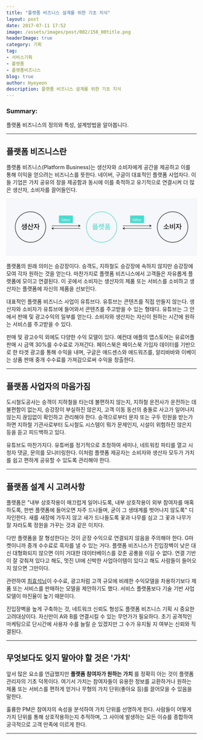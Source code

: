 ```yaml
---
title: "플랫폼 비즈니스 설계를 위한 기초 지식"
layout: post
date: 2017-07-11 17:52
image: /assets/images/post/002/158_00title.png
headerImage: true
category: 기획
tag:
- 서비스기획
- 플랫폼
- 플랫폼비즈니스
blog: true
author: Hyeyeon
description: 플랫폼 비즈니스 설계를 위한 기초 지식
---
```


### Summary:

플랫폼 비즈니스의 정의와 특성, 설계방법을 알아봅니다.

---

## 플랫폼 비즈니스란

플랫폼 비즈니스(Platform Business)는 생산자와 소비자에게 공간을 제공하고 이를 통해 이익을 얻으려는 비즈니스를 뜻한다. 네이버, 구글이 대표적인 플랫폼 사업자다. 이들 기업은 가치 공유의 장을 제공함과 동시에 이를 축적하고 유기적으로 연결시켜 더 많은 생산자, 소비자를 끌어들인다.

![pic1](/assets/images/post/002/158_01.png)

플랫폼의 원래 의미는 승강장이다. 승객도, 지하철도 승강장에 속하지 않지만 승강장에 모여 각자 원하는 것을 얻는다. 마찬가지로 플랫폼 비즈니스에서 고객들은 자유롭게 플랫폼에 모이고 연결된다. 이 곳에서 소비자는 생산자의 제품 또는 서비스를 소비하고 생산자는 플랫폼에 자신의 제품을 선보인다.

대표적인 플랫폼 비즈니스 사업이 유튜브다. 유튜브는 콘텐츠를 직접 만들지 않는다. 생산자와 소비자가 유튜브에 들어와서 콘텐츠를 주고받을 수 있는 형태다. 유튜브는 그 안에서 판매 및 광고수익의 일부를 얻는다. 소비자와 생산자는 자신이 원하는 시간에 원하는 서비스를 주고받을 수 있다.

판매 및 광고수익 외에도 다양한 수익 모델이 있다. 예컨대 애플의 앱스토어는 유료어플 판매 시 금액 30%를 수수료로 가져간다. 페이스북은 페이스북 가입자 데이터를 기반으로 한 타겟 광고를 통해 수익을 내며, 구글은 애드센스와 애드워즈를, 알리바바와 이베이는 상품 판매 중개 수수료를 가져감으로써 수익을 창출한다.

---

## 플랫폼 사업자의 마음가짐

도시철도공사는 승객이 지하철을 타는데 불편하지 않는지, 지하철 운전사가 운전하는 데 불편함이 없는지, 승강장이 부실하진 않은지, 고객 이동 동선의 충돌로 사고가 일어나지 않는지 끊임없이 확인하고 관리해야 한다. 승객으로부터 문자 또는 구두 민원을 받는가 하면 지하철 기관사로부터 도시철도 시스템이 뭐가 문제인지, 시설이 위험하진 않은지 등을 듣고 피드백하고 있다.

유튜브도 마찬가지다. 유튜버를 정기적으로 초청하여 세미나, 네트워킹 파티를 열고 시청자 댓글, 문의를 모니터링한다. 이처럼 플랫폼 제공자는 소비자와 생산자 모두가 가치를 쉽고 편하게 공유할 수 있도록 관리해야 한다.

---

## 플랫폼 설계 시 고려사항

플랫폼은 "내부 상호작용이 매끄럽게 일어나도록, 내부 상호작용이 외부 참여자를 매혹하도록, 한번 플랫폼에 들어오면 자주 드나들며, 굳이 그 생태계를 벗어나지 않도록" 디자인한다. 새를 새장에 가두지 않고 새가 드나들도록 꽃과 나무를 심고 그 꽃과 나무가 잘 자라도록 정원을 가꾸는 것과 같은 이치다.

다만 플랫폼을 잘 형성한다는 것이 곧장 수익으로 연결되지 않음을 주의해야 한다. G마켓이니까 중개 수수료로 흑자를 낼 수 있는 거다. 플랫폼 비즈니스가 진입장벽이 낮은 대신 대형화되지 않으면 이미 거대한 데이터베이스를 갖춘 공룡을 이길 수 없다. 연결 기반이 잘 갖춰져 있다고 해도, 멋진 UI에 신박한 사업아이템이 있다고 해도 사람들이 들어오지 않으면 그만이다.

관련하여 [최효석님](https://brunch.co.kr/@choihs0228/55)이 수수료, 광고처럼 고객 규모에 비례한 수익모델을 차용하기보다 제품 또는 서비스를 판매하는 모델을 제안하기도 했다. 서비스 플랫폼보다 기술 기반 사업모델이 마진율이 높기 때문이다.

진입장벽을 높게 구축하는 것, 네트워크 신뢰도 형성도 플랫폼 비즈니스 기획 시 중요한 고려대상이다. 자신만이 A와 B를 연결시킬 수 있는 무언가가 필요하다. 초기 공격적인 마케팅으로 단시간에 사용자 수를 늘릴 순 있겠지만 그 수가 유지될 지 여부는 신뢰와 직결된다.

---

## 무엇보다도 잊지 말아야 할 것은 '가치'

앞서 많은 요소를 언급했지만 **플랫폼 참여자가 원하는 가치** 를 정확히 아는 것이 플랫폼 관리자의 기초 덕목이다. 여기서 가치는 참여자들이 유용한 정보를 교환하거나 원하는 제품 또는 서비스를 편하게 얻거나 무형의 가치 단위(좋아요 등)를 끌어모을 수 있음을 말한다.

훌륭한 PM은 참여자의 속성을 분석하여 가치 단위를 선명하게 한다. 사람들이 어떻게 가치 단위를 통해 상호작용하는지 추적하며, 그 사이에 발생하는 모든 이슈를 종합하여 궁극적으로 고객 만족에 이르게 한다.

---
